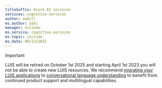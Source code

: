 ```yaml
---
titleSuffix: Azure AI services
services: cognitive-services
author: aahill
ms.author: aahi
manager: nitinme
ms.service: cognitive-services
ms.topic: include
ms.date: 09/13/2022
---
```


> [!IMPORTANT]
> LUIS will be retired on October 1st 2025 and starting April 1st 2023 you will not be able to create new LUIS resources. We recommend [migrating your LUIS applications](../../language-service/conversational-language-understanding/how-to/migrate-from-luis.md) to [conversational language understanding](../../language-service/conversational-language-understanding/overview.md) to benefit from continued product support and multilingual capabilities.
